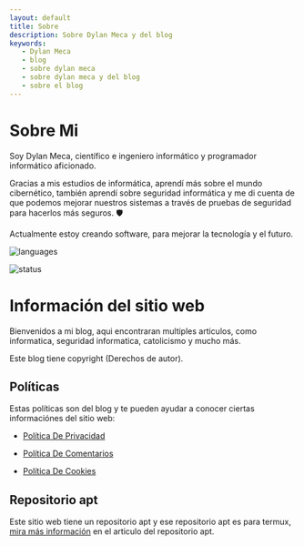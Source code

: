 ```yaml
---
layout: default
title: Sobre
description: Sobre Dylan Meca y del blog
keywords:
   - Dylan Meca
   - blog
   - sobre dylan meca
   - sobre dylan meca y del blog
   - sobre el blog
---
```

  
# Sobre Mi

Soy Dylan Meca, científico e ingeniero informático y programador informático aficionado.

Gracias a mis estudios de informática, aprendí más sobre el mundo cibernético, también aprendí sobre seguridad informática y me di cuenta de que podemos mejorar nuestros sistemas a través de pruebas de seguridad para hacerlos más seguros. 🛡️

Actualmente estoy creando software, para mejorar la tecnología y el futuro.

![languages](https://github-readme-stats.vercel.app/api/top-langs/?username=dylan14567&layout=compact)

![status](https://github-readme-stats.vercel.app/api?username=dylan14567)

# Información del sitio web

Bienvenidos a mi blog, aqui encontraran multiples articulos, como informatica, seguridad informatica, catolicismo y mucho más.

Este blog tiene copyright (Derechos de autor).

## Políticas

Estas políticas son del blog y te pueden ayudar a conocer ciertas informaciónes del sitio web:

* [Política De Privacidad](https://dylan14567.github.io/2021/06/05/politica-de-privacidad.html)

* [Política De Comentarios](https://dylan14567.github.io/2021/06/05/politica-de-comentarios.html)

* [Política De Cookies](https://dylan14567.github.io/2021/03/21/Pol%C3%ADtica-de-Cookies.html)

## Repositorio apt

Este sitio web tiene un repositorio apt y ese repositorio apt es para termux, [mira más información](https://dylan14567.github.io/2021/03/09/lab-termux.html) en el articulo del repositorio apt. 


